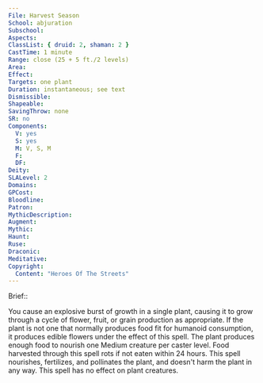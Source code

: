 ```yaml
---
File: Harvest Season
School: abjuration
Subschool: 
Aspects: 
ClassList: { druid: 2, shaman: 2 }
CastTime: 1 minute
Range: close (25 + 5 ft./2 levels)
Area: 
Effect: 
Targets: one plant
Duration: instantaneous; see text
Dismissible: 
Shapeable: 
SavingThrow: none
SR: no
Components:
  V: yes
  S: yes
  M: V, S, M
  F: 
  DF: 
Deity: 
SLALevel: 2
Domains: 
GPCost: 
Bloodline: 
Patron: 
MythicDescription: 
Augment: 
Mythic: 
Haunt: 
Ruse: 
Draconic: 
Meditative: 
Copyright:
  Content: "Heroes Of The Streets"
---
```

Brief:: 

You cause an explosive burst of growth in a single plant, causing it to grow through a cycle of flower, fruit, or grain production as appropriate. If the plant is not one that normally produces food fit for humanoid consumption, it produces edible flowers under the effect of this spell. The plant produces enough food to nourish one Medium creature per caster level. Food harvested through this spell rots if not eaten within 24 hours. This spell nourishes, fertilizes, and pollinates the plant, and doesn't harm the plant in any way. This spell has no effect on plant creatures.
